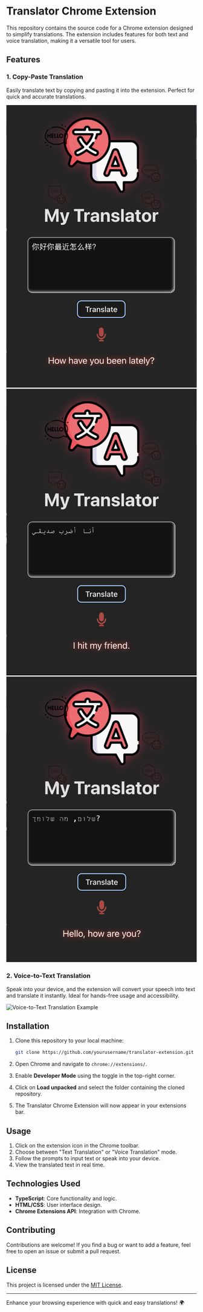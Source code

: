 # Translator Chrome Extension

This repository contains the source code for a Chrome extension designed to simplify translations. The extension includes features for both text and voice translation, making it a versatile tool for users.

## Features

### 1. **Copy-Paste Translation**
Easily translate text by copying and pasting it into the extension. Perfect for quick and accurate translations.

![Copy-Paste Translation Example](assetsReadMe/chinese.png "Copy-Paste Translation Example")
![Copy-Paste Translation Example](assetsReadMe/arabic.png "Copy-Paste Translation Example")
![Copy-Paste Translation Example](assetsReadMe/hebrew.png "Copy-Paste Translation Example")

### 2. **Voice-to-Text Translation**
Speak into your device, and the extension will convert your speech into text and translate it instantly. Ideal for hands-free usage and accessibility.

![Voice-to-Text Translation Example](assetsReadMe/screenshot3.png "Voice-to-Text Translation Example")

## Installation

1. Clone this repository to your local machine:
   ```bash
   git clone https://github.com/yourusername/translator-extension.git
   ```

2. Open Chrome and navigate to `chrome://extensions/`.

3. Enable **Developer Mode** using the toggle in the top-right corner.

4. Click on **Load unpacked** and select the folder containing the cloned repository.

5. The Translator Chrome Extension will now appear in your extensions bar.

## Usage

1. Click on the extension icon in the Chrome toolbar.
2. Choose between "Text Translation" or "Voice Translation" mode.
3. Follow the prompts to input text or speak into your device.
4. View the translated text in real time.

## Technologies Used
- **TypeScript**: Core functionality and logic.
- **HTML/CSS**: User interface design.
- **Chrome Extensions API**: Integration with Chrome.

## Contributing
Contributions are welcome! If you find a bug or want to add a feature, feel free to open an issue or submit a pull request.

## License
This project is licensed under the [MIT License](LICENSE).

---

Enhance your browsing experience with quick and easy translations! 🌍
